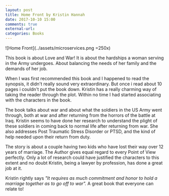 ```yaml
---
layout: post
title: Home Front by Kristin Hannah
date: 2017-10-10 15:00
comments: true
external-url:
categories: Books
---
```


![Home Front](../assets/microservices.png =250x)


This book is about Love and War! It is about the hardships a woman serving in the Army undergoes. About balancing the needs of her family and the demands of her job. 

When I was first recommended this book and I happened to read the synopsis, it didn't really sound very extraordinary. But once i read about 10 pages i couldn't put the book down. Kristin has a really charming way of taking the reader through the plot. Within no time I had started associating with the characters in the book. 

The book talks about war and about what the soldiers in the US Army went through, both at war and after returning from the horrors of the battle at Iraq. Kristin seems to have done her research to understand the plight of these soldiers in coming back to normal life after returning from war. She also addresses Post Traumatic Stress Disorder or PTSD, and the kind of help needed upon their return from duty.

The story is about a couple having two kids who have lost their way over 12 years of marriage. The Author gives equal regard to every Point of View perfectly. Only a lot of research could have justified the characters to this extent and no doubt Kristin, being a lawyer by profession, has done a great job at it. 

Kristin rightly says <i>"It requires as much commitment and honor to hold a marriage together as to go off to war".</i> 
A great book that everyone can relate to! 
<br>
